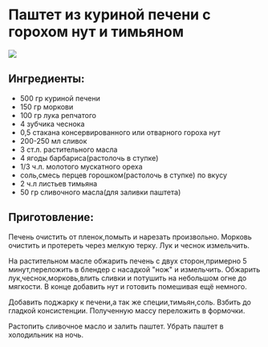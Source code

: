 # Паштет из куриной печени с горохом нут и тимьяном

![](https://s-media-cache-ak0.pinimg.com/236x/bd/e3/ac/bde3ac7865b37dc83589ef47596e6bb4.jpg)

## Ингредиенты:

* 500 гр куриной печени
* 150 гр моркови
* 100 гр лука репчатого
* 4 зубчика чеснока
* 0,5 стакана консервированного или отварного гороха нут
* 200-250 мл сливок
* 3 ст.л. растительного масла
* 4 ягоды барбариса\(растолочь в ступке\)
* 1/3 ч.л. молотого мускатного ореха
* соль,смесь перцев горошком\(растолочь в ступке\) по вкусу
* 2 ч.л листьев тимьяна
* 50 гр сливочного масла\(для заливки паштета\)

## Приготовление:

Печень очистить от пленок,помыть и нарезать произвольно. Морковь очистить и протереть через мелкую терку. Лук и чеснок измельчить.

На растительном масле обжарить печень с двух сторон,примерно 5 минут,переложить в блендер с насадкой "нож" и измельчить. Обжарить лук,чеснок,морковь,влить сливки и потушить на небольшом огне до мягкости. В конце добавить нут и готовить помешивая ещё немного.

Добавить поджарку к печени,а так же специи,тимьян,соль. Взбить до гладкой консистенции. Полученную массу переложить в формочки.

Растопить сливочное масло и залить паштет. Убрать паштет в холодильник на ночь.

